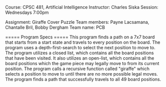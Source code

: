 Course: CPSC 481, Artificial Intelligence
Instructor: Charles Siska
Session: Wednesdays 7:00pm

Assignment: Giraffe Cover Puzzle
Team members: Payne Lacsamana, Chantalle Bril, Bobby Dergham
Team name: PCB

===== Program Specs =====
This program finds a path on a 7x7 board that starts from a start state and travels to every position on the board. The program uses a depth-first-search to select the next position to move to. The program utilizes a closed list, which contains all the board positions that have been visited. It also utilizes an open-list, which contains all the board positions which the game piece may legally move to from its current position. The program calls a recursive function called "giraffe" which selects a position to move to until there are no more possible legal moves. The program finds a path that successfully travels to all 49 board positions.
